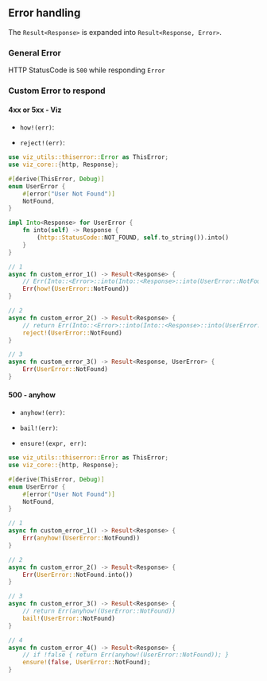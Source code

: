 ## Error handling

The `Result<Response>` is expanded into `Result<Response, Error>`.

### General Error

HTTP StatusCode is `500` while responding `Error`

### Custom Error to respond

#### 4xx or 5xx - Viz

* `how!(err)`:

* `reject!(err)`:

```rust
use viz_utils::thiserror::Error as ThisError;
use viz_core::{http, Response};

#[derive(ThisError, Debug)]
enum UserError {
    #[error("User Not Found")]
    NotFound,
}

impl Into<Response> for UserError {
    fn into(self) -> Response {
        (http::StatusCode::NOT_FOUND, self.to_string()).into()
    }
}

// 1
async fn custom_error_1() -> Result<Response> {
    // Err(Into::<Error>::into(Into::<Response>::into(UserError::NotFound)))
    Err(how!(UserError::NotFound))
}

// 2
async fn custom_error_2() -> Result<Response> {
    // return Err(Into::<Error>::into(Into::<Response>::into(UserError::NotFound)))
    reject!(UserError::NotFound)
}

// 3
async fn custom_error_3() -> Result<Response, UserError> {
    Err(UserError::NotFound)
}
```

#### 500 - anyhow

* `anyhow!(err)`:

* `bail!(err)`:

* `ensure!(expr, err)`:

```rust
use viz_utils::thiserror::Error as ThisError;
use viz_core::{http, Response};

#[derive(ThisError, Debug)]
enum UserError {
    #[error("User Not Found")]
    NotFound,
}

// 1
async fn custom_error_1() -> Result<Response> {
    Err(anyhow!(UserError::NotFound))
}

// 2
async fn custom_error_2() -> Result<Response> {
    Err(UserError::NotFound.into())
}

// 3
async fn custom_error_3() -> Result<Response> {
    // return Err(anyhow!(UserError::NotFound))
    bail!(UserError::NotFound)
}

// 4
async fn custom_error_4() -> Result<Response> {
    // if !false { return Err(anyhow!(UserError::NotFound)); }
    ensure!(false, UserError::NotFound);
}
```
